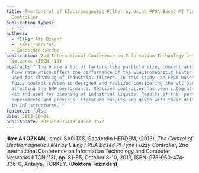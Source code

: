 ```yaml
---
title: The Control of Electromagnetic Filter by Using FPGA Based PI Type Fuzzy
  Controller
publication_types:
  - "1"
authors:
  - *İlker Ali Özkan*
  - İsmail Sarıtaş
  - Saadetdin Herdem
publication: 2nd International Conference on Information Technology and Computer
  Networks (ITCN '13)
abstract: " There are a lot of factors like particle size, concentration and
  flow rate which affect the performance of the Electromagnetic Filter (EMF)
  used for cleaning of industrial filters. In this study, an FPGA based PI type
  fuzzy control system is designed and realized considering the all parameters
  affecting the EMF performance. Realized controller has been integrated in EMF
  kit and used for cleaning of industrial liquids. Results of the  performed
  experiments and previous literature results are given with their differences
  in EMF structures. "
featured: false
date: 2013-10-01
publishDate: 2023-09-15T19:40:27.352Z
---
```

**Ilker Ali OZKAN**, Ismail SARITAS, Saadetdin HERDEM, (2013), *The Control of Electromagnetic Filter by Using FPGA Based PI Type Fuzzy Controller*, 2nd International Conference on Information Technology and Computer Networks (ITCN '13), pp. 81-85, October 8-10, 2013, ISBN: 978-960-474-336-0, Antalya, TURKEY. **(Doktora Tezinden)**

